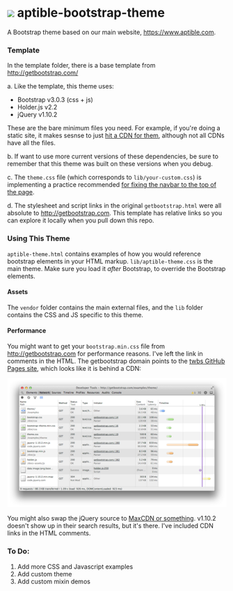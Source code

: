 # ![](http://aptible-media-assets-manual.s3.amazonaws.com/tiny-github-icon.png) aptible-bootstrap-theme

A Bootstrap theme based on our main website, https://www.aptible.com.

### Template  
In the template folder, there is a base template from http://getbootstrap.com/  

a. Like the template, this theme uses:  

- Bootstrap v3.0.3 (css + js)  
- Holder.js v2.2  
- jQuery v1.10.2  

These are the bare minimum files you need. For example, if you're doing a static site, it makes sesnse to just [hit a CDN for them](http://www.bootstrapcdn.com/), although not all CDNs have all the files.

b. If want to use more current versions of these dependencies, be sure to remember that this theme was built on these versions when you debug.

c. The `theme.css` file (which corresponds to `lib/your-custom.css`) is implementing a practice recommended [for fixing the navbar to the top of the page](http://getbootstrap.com/components/#navbar-fixed-top).

d. The stylesheet and script links in the original `getbootstrap.html` were all absolute to http://getbootstrap.com. This template has relative links so you can explore it locally when you pull down this repo. 

### Using This Theme

`aptible-theme.html` contains examples of how you would reference bootstrap elements in your HTML markup. `lib/aptible-theme.css` is the main theme. Make sure you load it *after* Bootstrap, to override the Bootstrap elements.

#### Assets
The `vendor` folder contains the main external files, and the `lib` folder contains the CSS and JS specific to this theme.

#### Performance
You might want to get your `bootstrap.min.css` file from http://getbootstrap.com for performance reasons. I've left the link in comments in the HTML. The getbootstrap domain points to the [twbs GitHub Pages site](https://github.com/twbs/), which looks like it is behind a CDN:

![](img/ghp_performance.png)

You might also swap the jQuery source to [MaxCDN or something](https://oss.maxcdn.com/libs/jquery/1.10.2/jquery.min.js). v1.10.2 doesn't show up in their search results, but it's there. I've included CDN links in the HTML comments.


### To Do:

1. Add more CSS and Javascript examples  
2. Add custom theme  
3. Add custom mixin demos  
